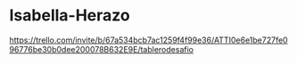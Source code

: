 # Isabella-Herazo
https://trello.com/invite/b/67a534bcb7ac1259f4f99e36/ATTI0e6e1be727fe096776be30b0dee200078B632E9E/tablerodesafio

